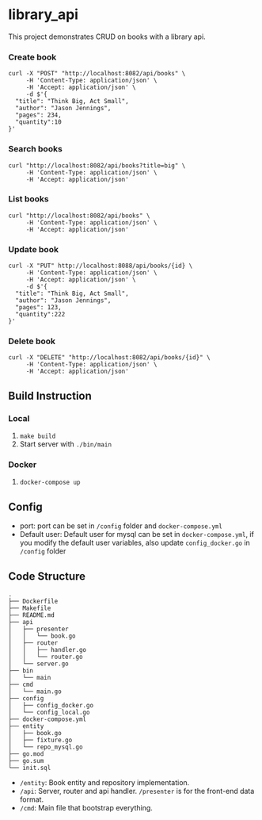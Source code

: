 # library_api

This project demonstrates CRUD on books with a library api.

### Create book
```
curl -X "POST" "http://localhost:8082/api/books" \
     -H 'Content-Type: application/json' \
     -H 'Accept: application/json' \
     -d $'{
  "title": "Think Big, Act Small",
  "author": "Jason Jennings",
  "pages": 234,
  "quantity":10
}'
```

### Search books
```
curl "http://localhost:8082/api/books?title=big" \
     -H 'Content-Type: application/json' \
     -H 'Accept: application/json'
```

### List books
```
curl "http://localhost:8082/api/books" \
     -H 'Content-Type: application/json' \
     -H 'Accept: application/json'
```

### Update book
```
curl -X "PUT" http://localhost:8088/api/books/{id} \
     -H 'Content-Type: application/json' \
     -H 'Accept: application/json' \
     -d $'{
  "title": "Think Big, Act Small",
  "author": "Jason Jennings",
  "pages": 123,
  "quantity":222
}'
```

### Delete book
```
curl -X "DELETE" "http://localhost:8082/api/books/{id}" \
     -H 'Content-Type: application/json' \
     -H 'Accept: application/json'
```

## Build Instruction
### Local
1. `make build` 
2. Start server with `./bin/main`

### Docker
1. `docker-compose up`


## Config
- port: port can be set in `/config` folder and `docker-compose.yml`
- Default user: Default user for mysql can be set in `docker-compose.yml`, if you modify the default user variables, also update `config_docker.go` in `/config` folder

  
## Code Structure
```
.
├── Dockerfile
├── Makefile
├── README.md
├── api
│   ├── presenter
│   │   └── book.go
│   ├── router
│   │   ├── handler.go
│   │   └── router.go
│   └── server.go
├── bin
│   └── main
├── cmd
│   └── main.go
├── config
│   ├── config_docker.go
│   └── config_local.go
├── docker-compose.yml
├── entity
│   ├── book.go
│   ├── fixture.go
│   └── repo_mysql.go
├── go.mod
├── go.sum
└── init.sql
```

- `/entity`: Book entity and repository implementation.
- `/api`: Server, router and api handler. `/presenter` is for the front-end data format.
- `/cmd`: Main file that bootstrap everything.